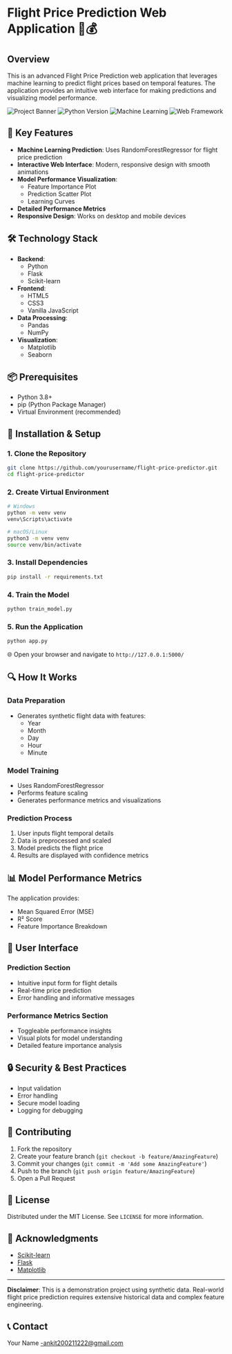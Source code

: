 # Flight Price Prediction Web Application 🛫💰

## Overview

This is an advanced Flight Price Prediction web application that leverages machine learning to predict flight prices based on temporal features. The application provides an intuitive web interface for making predictions and visualizing model performance.

![Project Banner](https://img.shields.io/badge/Status-Active-brightgreen)
![Python Version](https://img.shields.io/badge/Python-3.8+-blue)
![Machine Learning](https://img.shields.io/badge/ML-RandomForest-orange)
![Web Framework](https://img.shields.io/badge/Web-Flask-green)

## 🌟 Key Features

- **Machine Learning Prediction**: Uses RandomForestRegressor for flight price prediction
- **Interactive Web Interface**: Modern, responsive design with smooth animations
- **Model Performance Visualization**:
  - Feature Importance Plot
  - Prediction Scatter Plot
  - Learning Curves
- **Detailed Performance Metrics**
- **Responsive Design**: Works on desktop and mobile devices

## 🛠 Technology Stack

- **Backend**: 
  - Python
  - Flask
  - Scikit-learn
- **Frontend**:
  - HTML5
  - CSS3
  - Vanilla JavaScript
- **Data Processing**:
  - Pandas
  - NumPy
- **Visualization**:
  - Matplotlib
  - Seaborn

## 📦 Prerequisites

- Python 3.8+
- pip (Python Package Manager)
- Virtual Environment (recommended)

## 🚀 Installation & Setup

### 1. Clone the Repository
```bash
git clone https://github.com/yourusername/flight-price-predictor.git
cd flight-price-predictor
```

### 2. Create Virtual Environment
```bash
# Windows
python -m venv venv
venv\Scripts\activate

# macOS/Linux
python3 -m venv venv
source venv/bin/activate
```

### 3. Install Dependencies
```bash
pip install -r requirements.txt
```

### 4. Train the Model
```bash
python train_model.py
```

### 5. Run the Application
```bash
python app.py
```

🌐 Open your browser and navigate to `http://127.0.0.1:5000/`

## 🔍 How It Works

### Data Preparation
- Generates synthetic flight data with features:
  - Year
  - Month
  - Day
  - Hour
  - Minute

### Model Training
- Uses RandomForestRegressor
- Performs feature scaling
- Generates performance metrics and visualizations

### Prediction Process
1. User inputs flight temporal details
2. Data is preprocessed and scaled
3. Model predicts the flight price
4. Results are displayed with confidence metrics

## 📊 Model Performance Metrics

The application provides:
- Mean Squared Error (MSE)
- R² Score
- Feature Importance Breakdown

## 🎨 User Interface

### Prediction Section
- Intuitive input form for flight details
- Real-time price prediction
- Error handling and informative messages

### Performance Metrics Section
- Toggleable performance insights
- Visual plots for model understanding
- Detailed feature importance analysis

## 🔒 Security & Best Practices

- Input validation
- Error handling
- Secure model loading
- Logging for debugging

## 🤝 Contributing

1. Fork the repository
2. Create your feature branch (`git checkout -b feature/AmazingFeature`)
3. Commit your changes (`git commit -m 'Add some AmazingFeature'`)
4. Push to the branch (`git push origin feature/AmazingFeature`)
5. Open a Pull Request

## 📝 License

Distributed under the MIT License. See `LICENSE` for more information.

## 🙌 Acknowledgments

- [Scikit-learn](https://scikit-learn.org/)
- [Flask](https://flask.palletsprojects.com/)
- [Matplotlib](https://matplotlib.org/)

---

**Disclaimer**: This is a demonstration project using synthetic data. Real-world flight price prediction requires extensive historical data and complex feature engineering.

## 📞 Contact

Your Name -ankit200211222@gmail.com
